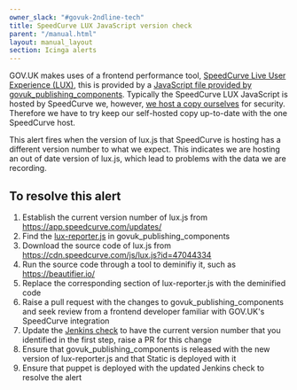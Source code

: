 ```yaml
---
owner_slack: "#govuk-2ndline-tech"
title: SpeedCurve LUX JavaScript version check
parent: "/manual.html"
layout: manual_layout
section: Icinga alerts
---
```


GOV.UK makes uses of a frontend performance tool, [SpeedCurve Live User Experience (LUX)][speedcurve], this is provided by a [JavaScript file provided by govuk_publishing_components][js-file]. Typically the SpeedCurve LUX JavaScript is hosted by SpeedCurve we, however, [we host a copy ourselves][self-hosting] for security. Therefore we have to try keep our self-hosted copy up-to-date with the one SpeedCurve host.

This alert fires when the version of lux.js that SpeedCurve is hosting has a different version number to what we expect. This indicates we are hosting an out of date version of lux.js, which lead to problems with the data we are recording.

## To resolve this alert

1. Establish the current version number of lux.js from <https://app.speedcurve.com/updates/>
1. Find the [lux-reporter.js][js-file] in govuk_publishing_components
1. Download the source code of lux.js from <https://cdn.speedcurve.com/js/lux.js?id=47044334>
1. Run the source code through a tool to deminifiy it, such as <https://beautifier.io/>
1. Replace the corresponding section of lux-reporter.js with the deminified code
1. Raise a pull request with the changes to govuk_publishing_components and seek review from a frontend developer familiar with GOV.UK's SpeedCurve integration
1. Update the [Jenkins check][] to have the current version number that you identified in the first step, raise a PR for this change
1. Ensure that govuk_publishing_components is released with the new version of lux-reporter.js and that Static is deployed with it
1. Ensure that puppet is deployed with the updated Jenkins check to resolve the alert

[speedcurve]: https://www.speedcurve.com/features/performance-monitoring/
[js-file]: https://github.com/alphagov/govuk_publishing_components/blob/main/app/assets/javascripts/govuk_publishing_components/vendor/lux/lux-reporter.js
[self-hosting]: https://support.speedcurve.com/docs/self-hosted-real-user-monitoring
[Jenkins check]: https://github.com/alphagov/govuk-puppet/blob/main/modules/govuk_jenkins/templates/jobs/speedcurve_lux_js_version_check.yaml.erb

